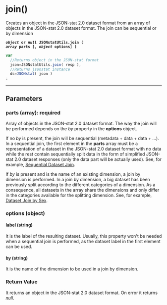 # join()

Creates an object in the JSON-stat 2.0 dataset format from an array of objects in the JSON-stat 2.0 dataset format. The join can be sequential or by dimension


**<code><i>object</i> or <i>null</i> JSONstatUtils.join ( <i>array</i> parts [, <i>object</i> options] )
</code>**

```js
var
  //Returns object in the JSON-stat format
  json=JSONstatUtils.join( resp ),
  //Returns jsonstat instance
  ds=JSONstat( json )
;
```

***

## Parameters

### parts (array): required

Array of objects in the JSON-stat 2.0 dataset format. The way the join will be performed depends on the *by* property in the **options** object.

If no *by* is present, the join will be sequential (metadata + data + data + ...). In a sequential join, the first element in the **parts** array must be a representation of a dataset in the JSON-stat 2.0 dataset format with no data while the rest contain sequentially split data in the form of simplified JSON-stat 2.0 dataset responses (only the data part will be actually used). See, for example, [Sequential Dataset Join](http://bl.ocks.org/badosa/7245dccd2b8ea8a023c5c374a3fe0fe5).

If *by* is present and is the name of an existing dimension, a join by dimension is performed. In a join by dimension, a big dataset has been previously split according to the different categories of a dimension. As a consequence, all datasets in the array share the dimensions and only differ in the categories available for the splitting dimension. See, for example, [Dataset Join by Sex](http://bl.ocks.org/badosa/e1acf16f8a7ed871cff61d849706c202).

### options (object)

#### label (string)

It is the label of the resulting dataset. Usually, this property won't be needed when a sequential join is performed, as the dataset label in the first element can be used.

#### by (string)

It is the name of the dimension to be used in a join by dimension.

### Return Value

It returns an object in the JSON-stat 2.0 dataset format. On error it returns *null*.
